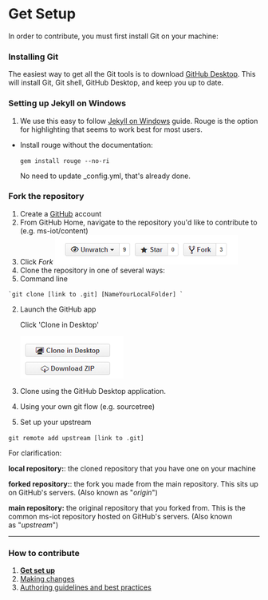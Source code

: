 # Get Setup 

In order to contribute, you must first install Git on your machine:

### Installing Git 

The easiest way to get all the Git tools is to download [GitHub Desktop](https://desktop.github.com/).  This will install Git, Git shell, GitHub Desktop, and keep you up to date.

### Setting up Jekyll on Windows
1. We use this easy to follow [Jekyll on Windows](http://jekyllrb.com/docs/windows/) guide. Rouge is the option for highlighting that seems to work best for most users.
  
  * Install rouge without the documentation:
  
    `gem install rouge --no-ri`
    
    No need to update _config.yml, that's already done.

### Fork the repository

1. Create a [GitHub](https://github.com/) account 
2. From GitHub Home, navigate to the repository you'd like to contribute to (e.g. ms-iot/content)
3. Click *Fork* ![Fork](../images/GitHubFork.png) 
4. Clone the repository in one of several ways: 
  1. Command line 
  
    `git clone [link to .git] [NameYourLocalFolder] `
  2. Launch the GitHub app 
  
     Click 'Clone in Desktop'
     
     ![Clone](../images/GitHubClone.png)
  3. Clone using the GitHub Desktop application. 
  4. Using your own git flow (e.g. sourcetree) 
5. Set up your upstream 

  `git remote add upstream [link to .git] ` 

For clarification:

**local repository:**: the cloned repository that you have one on your machine 

**forked repository:**: the fork you made from the main repository. This sits up on GitHub's servers. (Also known as "*origin*") 

**main repository:** the original repository that you forked from. This is the common ms-iot repository hosted on GitHub's servers. (Also known as "*upstream*") 

___

### How to contribute

1. **[Get set up](get-setup.md)**
2. [Making changes](making-changes.md) 
3. [Authoring guidelines and best practices](authoring-guidelines.md.md)